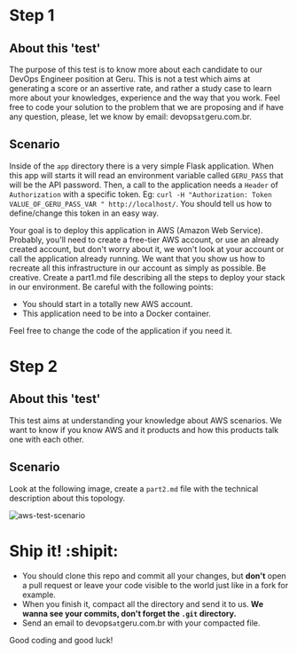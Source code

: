 # Step 1

## About this 'test'

The purpose of this test is to know more about each candidate to our DevOps Engineer position at Geru. This is not a test which aims at generating a score or an assertive rate, and rather a study case to learn more about your knowledges, experience and the way that you work. Feel free to code your solution to the problem that we are proposing and if have any question, please, let we know by email: devops`at`geru.com.br.

## Scenario

Inside of the `app` directory there is a very simple Flask application. When this app will starts it will read an environment variable called `GERU_PASS` that will be the API password. Then, a call to the application needs a `Header` of `Authorization` with a specific token. Eg: `curl -H "Authorization: Token VALUE_OF_GERU_PASS_VAR " http://localhost/`. You should tell us how to define/change this token in an easy way.

Your goal is to deploy this application in AWS (Amazon Web Service). Probably, you'll need to create a free-tier AWS account, or use an already created account, but don't worry about it, we won't look at your account or call the application already running. We want that you show us how to recreate all this infrastructure in our account as simply as possible. Be creative. Create a part1.md file describing all the steps to deploy your stack in our environment. Be careful with the following points:

* You should start in a totally new AWS account.
* This application need to be into a Docker container.

Feel free to change the code of the application if you need it.

# Step 2

## About this 'test'

This test aims at understanding your knowledge about AWS scenarios. We want to know if you know AWS and it products and how this products talk one with each other.

## Scenario

Look at the following image, create a `part2.md` file with the technical description about this topology.

![aws-test-scenario](https://user-images.githubusercontent.com/29125605/29424258-5d7d5c2a-8355-11e7-9701-2fb26621b6b0.png)

# Ship it! :shipit:

* You should clone this repo and commit all your changes, but **don't** open a pull request or leave your code visible to the world just like in a fork for example.
* When you finish it, compact all the directory and send it to us. **We wanna see your commits, don't forget the `.git` directory.**
* Send an email to devops`at`geru.com.br with your compacted file.

Good coding and good luck!
